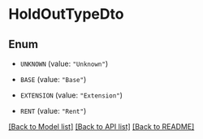 # HoldOutTypeDto

## Enum


* `UNKNOWN` (value: `"Unknown"`)

* `BASE` (value: `"Base"`)

* `EXTENSION` (value: `"Extension"`)

* `RENT` (value: `"Rent"`)


[[Back to Model list]](../README.md#documentation-for-models) [[Back to API list]](../README.md#documentation-for-api-endpoints) [[Back to README]](../README.md)


